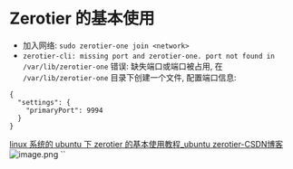  # Zerotier 的基本使用
- 加入网络: `sudo zerotier-one join <network>`
- `zerotier-cli: missing port and zerotier-one. port not found in /var/lib/zerotier-one` 错误: 缺失端口或端口被占用, 在 `/var/lib/zerotier-one` 目录下创建一个文件, 配置端口信息: 
```
{
  "settings": {
    "primaryPort": 9994
  }
}
```
[linux 系统的 ubuntu 下 zerotier 的基本使用教程\_ubuntu zerotier-CSDN博客](https://blog.csdn.net/awzs7758520/article/details/130127967)
![image.png](https://jiunian-pic-1310185536.cos.ap-nanjing.myqcloud.com/picgo20240402094255.png)
	``